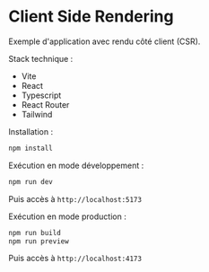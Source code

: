 # Client Side Rendering

Exemple d'application avec rendu côté client (CSR).

Stack technique :

- Vite
- React
- Typescript
- React Router
- Tailwind

Installation :

```bash
npm install
```

Exécution en mode développement :

```bash
npm run dev
```

Puis accès à `http://localhost:5173`

Exécution en mode production :

```bash
npm run build
npm run preview
```

Puis accès à `http://localhost:4173`
